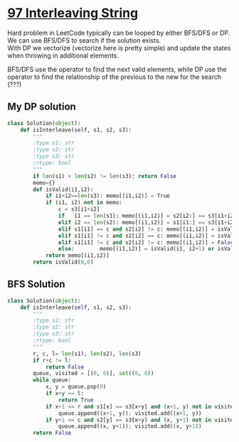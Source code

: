 # [97 Interleaving String](https://leetcode.com/problems/interleaving-string/)

Hard problem in LeetCode typically can be looped by either BFS/DFS or DP.   
We can use BFS/DFS to search if the solution exists.   
With DP we vectorize (vectorize here is pretty simple) and update the states when throwing in additional elements.   

BFS/DFS use the operator to find the next valid elements, while DP use the operator to find the relationship of the previous to the new for the search (???)

## My DP solution

```python
class Solution(object):
    def isInterleave(self, s1, s2, s3):
        """
        :type s1: str
        :type s2: str
        :type s3: str
        :rtype: bool
        """
        if len(s1) + len(s2) != len(s3): return False        
        memo={}
        def isValid(i1,i2):
            if i1+i2==len(s3): memo[(i1,i2)] = True
            if (i1, i2) not in memo:
                c = s3[i1+i2]
                if   i1 == len(s1): memo[(i1,i2)] = s2[i2:] == s3[i1+i2:]
                elif i2 == len(s2): memo[(i1,i2)] = s1[i1:] == s3[i1+i2:]
                elif s1[i1] == c and s2[i2] != c: memo[(i1,i2)] = isValid(i1+1, i2)
                elif s1[i1] != c and s2[i2] == c: memo[(i1,i2)] = isValid(i1, i2+1)
                elif s1[i1] != c and s2[i2] != c: memo[(i1,i2)] = False
                else:        memo[(i1,i2)] = isValid(i1, i2+1) or isValid(i1+1, i2)
            return memo[(i1,i2)]
        return isValid(0,0)
```

## BFS Solution

```python
class Solution(object):
    def isInterleave(self, s1, s2, s3):
        """
        :type s1: str
        :type s2: str
        :type s3: str
        :rtype: bool
        """
        r, c, l= len(s1), len(s2), len(s3)
        if r+c != l:
            return False
        queue, visited = [(0, 0)], set((0, 0))
        while queue:
            x, y = queue.pop(0)
            if x+y == l:
                return True
            if x+1 <= r and s1[x] == s3[x+y] and (x+1, y) not in visited:
                queue.append((x+1, y)); visited.add((x+1, y))
            if y+1 <= c and s2[y] == s3[x+y] and (x, y+1) not in visited:
                queue.append((x, y+1)); visited.add((x, y+1))
        return False

```
